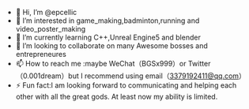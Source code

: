 - 👋 Hi, I’m @epcellic
- 👀 I’m interested in game_making,badminton,running and video_poster_making
- 🌱 I’m currently learning C++,Unreal Engine5 and blender
- 💞️ I’m looking to collaborate on many Awesome bosses and entrepreneures
- 📫 How to reach me :maybe WeChat（BGSx999）or Twitter（0.001dream）but I recommend using email（3379192411@qq.com）
- ⚡ Fun fact:I am looking forward to communicating and helping each other with all the great gods. At least now my ability is limited.

<!---
epcellic/epcellic is a ✨ special ✨ repository because its `README.md` (this file) appears on your GitHub profile.
You can click the Preview link to take a look at your changes.
--->

